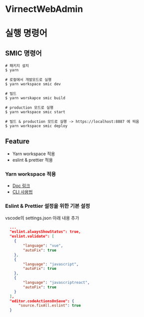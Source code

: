 # VirnectWebAdmin

# 실행 명령어

## SMIC 명령어

```
# 패키지 설치
$ yarn

# 로컬에서 개발모드로 실행
$ yarn workspace smic dev

# 빌드 
$ yarn worskapce smic build

# production 모드로 실행
$ yarn workspace smic start

# 빌드 & production 모드로 실행 -> https://localhost:8887 에 띄움
$ yarn workspace smic deploy
```

## Feature

- Yarn workspace 적용
- eslint & prettier 적용

### Yarn workspace 적용

- [Doc 링크](https://yarnpkg.com/en/docs)
- [CLI 사용법](https://yarnpkg.com/en/docs/cli/workspace)

### Eslint & Prettier 설정을 위한 기본 설정

vscode의 settings.json 아래 내용 추가

```json
  ...
  "eslint.alwaysShowStatus": true,
  "eslint.validate": [
    {
        "language": "vue",
        "autoFix": true
    },
    {
        "language": "javascript",
        "autoFix": true
    },
    {
        "language": "javascriptreact",
        "autoFix": true
    }
  ],
  "editor.codeActionsOnSave": {
      "source.fixAll.eslint": true
  }
```